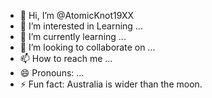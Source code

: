 - 👋 Hi, I’m @AtomicKnot19XX
- 👀 I’m interested in Learning ...
- 🌱 I’m currently learning ...
- 💞️ I’m looking to collaborate on ...
- 📫 How to reach me ...
- 😄 Pronouns: ...
- ⚡ Fun fact: Australia is wider than the moon.

<!---
AtomicKnot19XX/AtomicKnot19XX is a ✨ special ✨ repository because its `README.md` (this file) appears on your GitHub profile.
You can click the Preview link to take a look at your changes.
--->
